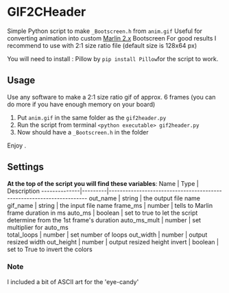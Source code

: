 # GIF2CHeader
Simple Python script to make `_Bootscreen.h` from `anim.gif`
Useful for converting animation into custom [Marlin 2.x](https://marlinfw.org/) Bootscreen
For good results I recommend to use with 2:1 size ratio file (default size is 128x64 px)

You will need to install :
Pillow by `pip install Pillow`for the script to work.
## Usage

Use any software to make a 2:1 size ratio gif of approx. 6 frames (you can do more if you have enough memory on your board)

 1. Put `anim.gif` in the same folder as the `gif2header.py`
 2. Run the script from terminal `<python executable> gif2header.py`
 3. Now should have a `_Bootscreen.h` in the folder

Enjoy .

## Settings
**At the top of the script you will find these variables**:
Name 					| Type 		| Description
--------------|---------|----------------------------------------------------------------------
out_name			| string	|	the output file name
gif_name      | string	|	the input file name
frame_ms      | number	|	tells to Marlin frame duration in ms
auto_ms       | boolean | set to true to let the script determine from the 1st frame's duration
auto_ms_mult	| number	|	set multiplier for auto_ms 	
total_loops		| number	|	set number of loops
out_width			| number	|	output resized width
out_height		| number	|	output resized height
invert				| boolean | set to True to invert the colors

### Note
I included a bit of ASCII art for the 'eye-candy'
